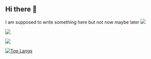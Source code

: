 ## Hi there 👋

<!--
**adssib/adssib** is a ✨ _special_ ✨ repository because its `README.md` (this file) appears on your GitHub profile.

Here are some ideas to get you started:

- 🔭 I’m currently working on ...
- 🌱 I’m currently learning ...
- 👯 I’m looking to collaborate on ...
- 🤔 I’m looking for help with ...
- 💬 Ask me about ...
- 📫 How to reach me: ...
- 😄 Pronouns: ...
- ⚡ Fun fact: ...
-->

I am supposed to write something here but not now maybe later 
![](http://github-profile-summary-cards.vercel.app/api/cards/profile-details?username=adssib&theme=vue)

<img
  src="https://github-readme-stats.vercel.app/api?username=adssib&show_icons=true&theme=vue&&hide_border=true"
/>

<img
  src="https://github-readme-streak-stats.herokuapp.com/?user=adssib&&theme=vue&&hide_border=true"
/>

[![Top Langs](https://github-readme-stats.vercel.app/api/top-langs/?username=adssib&layout=compact)](https://github.com/anuraghazra/github-readme-stats)

